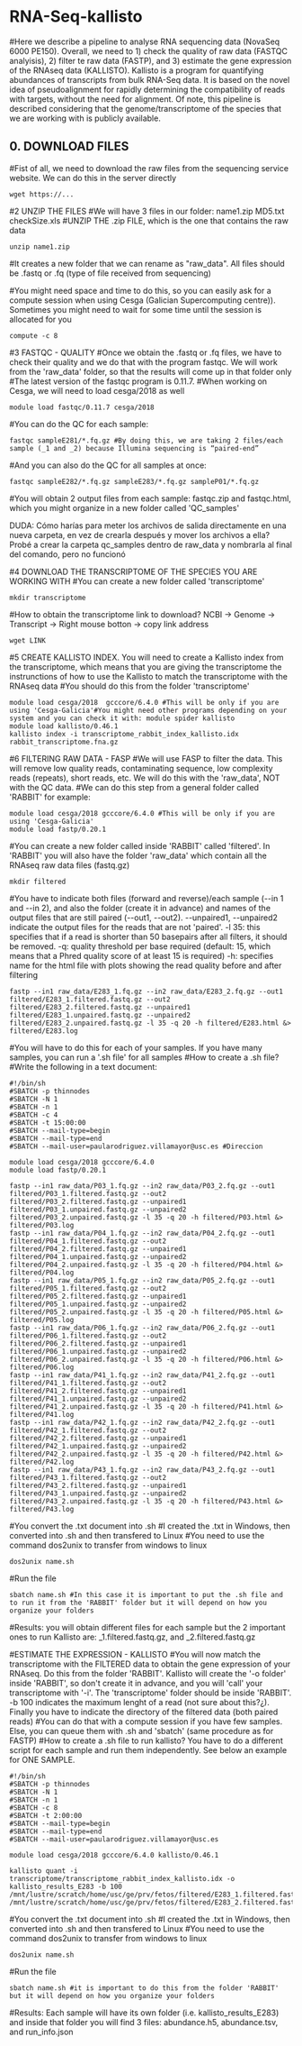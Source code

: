 # RNA-Seq-kallisto
#Here we describe a pipeline to analyse RNA sequencing data (NovaSeq 6000 PE150). Overall, we need to 1) check the quality of raw data (FASTQC analyisis), 2) filter te raw data (FASTP), and 3) estimate the gene expression of the RNAseq data (KALLISTO). Kallisto is a program for quantifying abundances of transcripts from bulk RNA-Seq data. It is based on the novel idea of pseudoalignment for rapidly determining the compatibility of reads with targets, without the need for alignment. Of note, this pipeline is described considering that the genome/transcriptome of the species that we are working with is publicly available.

## 0. DOWNLOAD FILES
#Fist of all, we need to download the raw files from the sequencing service website. We can do this in the server directly
```
wget https://...
```
#2 UNZIP THE FILES 
#We will have 3 files in our folder: name1.zip MD5.txt checkSize.xls
#UNZIP THE .zip FILE, which is the one that contains the raw data
```
unzip name1.zip
```
#It creates a new folder that we can rename as "raw_data". All files should be .fastq or .fq (type of file received from sequencing)

#You might need space and time to do this, so you can easily ask for a compute session when using Cesga (Galician Supercomputing centre)). Sometimes you might need to wait for some time until the session is allocated for you
```
compute -c 8
```
#3 FASTQC - QUALITY 
#Once we obtain the .fastq or .fq files, we have to check their quality and we do that with the program fastqc. We will work from the 'raw_data' folder, so that the results will come up in that folder only
#The latest version of the fastqc program is 0.11.7. #When working on Cesga, we will need to load cesga/2018 as well
```
module load fastqc/0.11.7 cesga/2018
```
#You can do the QC for each sample:
```
fastqc sampleE281/*.fq.gz #By doing this, we are taking 2 files/each sample (_1 and _2) because Illumina sequencing is “paired-end”
```
#And you can also do the QC for all samples at once:
```
fastqc sampleE282/*.fq.gz sampleE283/*.fq.gz sampleP01/*.fq.gz
```
#You will obtain 2 output files from each sample: fastqc.zip and fastqc.html, which you might organize in a new folder called 'QC_samples'

DUDA: Cómo harías para meter los archivos de salida directamente en una nueva carpeta, en vez de crearla después y mover los archivos a ella? Probé a crear la carpeta qc_samples dentro de raw_data y nombrarla al final del comando, pero no funcionó

#4 DOWNLOAD THE TRANSCRIPTOME OF THE SPECIES YOU ARE WORKING WITH
#You can create a new folder called 'transcriptome' 
```
mkdir transcriptome
```
#How to obtain the transcriptome link to download? NCBI -> Genome -> Transcript -> Right mouse botton -> copy link address
```
wget LINK
```
#5 CREATE KALLISTO INDEX. You will need to create a Kallisto index from the transcriptome, which means that you are giving the transcriptome the instrunctions of how to use the Kallisto to match the transcriptome with the RNAseq data
#You should do this from the folder 'transcriptome'
```
module load cesga/2018  gcccore/6.4.0 #This will be only if you are using 'Cesga-Galicia'#You might need other programs depending on your system and you can check it with: module spider kallisto
module load kallisto/0.46.1
kallisto index -i transcriptome_rabbit_index_kallisto.idx rabbit_transcriptome.fna.gz
```
#6 FILTERING RAW DATA - FASP
#We will use FASP to filter the data. This will remove low quality reads, contaminating sequence, low complexity reads (repeats), short reads, etc. We will do this with the 'raw_data', NOT with the QC data.
#We can do this step from a general folder called 'RABBIT' for example:
```
module load cesga/2018 gcccore/6.4.0 #This will be only if you are using 'Cesga-Galicia'
module load fastp/0.20.1
```
#You can create a new folder called inside 'RABBIT' called 'filtered'. In 'RABBIT' you will also have the folder 'raw_data' which contain all the RNAseq raw data files (fastq.gz)
```
mkdir filtered
```
#You have to indicate both files (forward and reverse)/each sample (--in 1 and --in 2), and also the folder (create it in advance) and names of the output files that are still paired (--out1, --out2). --unpaired1, --unpaired2 indicate the output files for the reads that are not 'paired'. -l 35: this specifies that if a read is shorter than 50 basepairs after all filters, it should be removed. -q: quality threshold per base required (default: 15, which means that a Phred quality score of at least 15 is required) -h: specifies name for the html file with plots showing the read quality before and after filtering 
```
fastp --in1 raw_data/E283_1.fq.gz --in2 raw_data/E283_2.fq.gz --out1 filtered/E283_1.filtered.fastq.gz --out2 filtered/E283_2.filtered.fastq.gz --unpaired1 filtered/E283_1.unpaired.fastq.gz --unpaired2 filtered/E283_2.unpaired.fastq.gz -l 35 -q 20 -h filtered/E283.html &> filtered/E283.log
```
#You will have to do this for each of your samples. If you have many samples, you can run a '.sh file' for all samples
#How to create a .sh file? #Write the following in a text document:

```
#!/bin/sh
#SBATCH -p thinnodes 
#SBATCH -N 1
#SBATCH -n 1
#SBATCH -c 4
#SBATCH -t 15:00:00
#SBATCH --mail-type=begin 
#SBATCH --mail-type=end 
#SBATCH --mail-user=paularodriguez.villamayor@usc.es #Direccion

module load cesga/2018 gcccore/6.4.0
module load fastp/0.20.1

fastp --in1 raw_data/P03_1.fq.gz --in2 raw_data/P03_2.fq.gz --out1 filtered/P03_1.filtered.fastq.gz --out2 filtered/P03_2.filtered.fastq.gz --unpaired1 filtered/P03_1.unpaired.fastq.gz --unpaired2 filtered/P03_2.unpaired.fastq.gz -l 35 -q 20 -h filtered/P03.html &> filtered/P03.log
fastp --in1 raw_data/P04_1.fq.gz --in2 raw_data/P04_2.fq.gz --out1 filtered/P04_1.filtered.fastq.gz --out2 filtered/P04_2.filtered.fastq.gz --unpaired1 filtered/P04_1.unpaired.fastq.gz --unpaired2 filtered/P04_2.unpaired.fastq.gz -l 35 -q 20 -h filtered/P04.html &> filtered/P04.log
fastp --in1 raw_data/P05_1.fq.gz --in2 raw_data/P05_2.fq.gz --out1 filtered/P05_1.filtered.fastq.gz --out2 filtered/P05_2.filtered.fastq.gz --unpaired1 filtered/P05_1.unpaired.fastq.gz --unpaired2 filtered/P05_2.unpaired.fastq.gz -l 35 -q 20 -h filtered/P05.html &> filtered/P05.log
fastp --in1 raw_data/P06_1.fq.gz --in2 raw_data/P06_2.fq.gz --out1 filtered/P06_1.filtered.fastq.gz --out2 filtered/P06_2.filtered.fastq.gz --unpaired1 filtered/P06_1.unpaired.fastq.gz --unpaired2 filtered/P06_2.unpaired.fastq.gz -l 35 -q 20 -h filtered/P06.html &> filtered/P06.log
fastp --in1 raw_data/P41_1.fq.gz --in2 raw_data/P41_2.fq.gz --out1 filtered/P41_1.filtered.fastq.gz --out2 filtered/P41_2.filtered.fastq.gz --unpaired1 filtered/P41_1.unpaired.fastq.gz --unpaired2 filtered/P41_2.unpaired.fastq.gz -l 35 -q 20 -h filtered/P41.html &> filtered/P41.log
fastp --in1 raw_data/P42_1.fq.gz --in2 raw_data/P42_2.fq.gz --out1 filtered/P42_1.filtered.fastq.gz --out2 filtered/P42_2.filtered.fastq.gz --unpaired1 filtered/P42_1.unpaired.fastq.gz --unpaired2 filtered/P42_2.unpaired.fastq.gz -l 35 -q 20 -h filtered/P42.html &> filtered/P42.log
fastp --in1 raw_data/P43_1.fq.gz --in2 raw_data/P43_2.fq.gz --out1 filtered/P43_1.filtered.fastq.gz --out2 filtered/P43_2.filtered.fastq.gz --unpaired1 filtered/P43_1.unpaired.fastq.gz --unpaired2 filtered/P43_2.unpaired.fastq.gz -l 35 -q 20 -h filtered/P43.html &> filtered/P43.log
```

#You convert the .txt document into .sh 
#I created the .txt in Windows, then converted into .sh and then transfered to Linux #You need to use the command dos2unix to transfer from windows to linux
```
dos2unix name.sh
```
#Run the file
```
sbatch name.sh #In this case it is important to put the .sh file and to run it from the 'RABBIT' folder but it will depend on how you organize your folders
```
#Results: you will obtain different files for each sample but the 2 important ones to run Kallisto are: _1.filtered.fastq.gz, and _2.filtered.fastq.gz


#ESTIMATE THE EXPRESSION - KALLISTO
#You will now match the transcriptome with the FILTERED data to obtain the gene expression of your RNAseq. Do this from the folder 'RABBIT'. Kallisto will create the '-o folder' inside 'RABBIT', so don't create it in advance, and you will 'call' your transcriptome with '-i'. The 'transcriptome' folder should be inside 'RABBIT'. -b 100 indicates the maximum lenght of a read (not sure about this?¿). Finally you have to indicate the directory of the filtered data (both paired reads)
#You can do that with a compute session if you have few samples. Else, you can queue them with .sh and 'sbatch' (same procedure as for FASTP)
#How to create a .sh file to run kallisto? You have to do a different script for each sample and run them independently. See below an example for ONE SAMPLE.
```
#!/bin/sh
#SBATCH -p thinnodes
#SBATCH -N 1
#SBATCH -n 1
#SBATCH -c 8
#SBATCH -t 2:00:00
#SBATCH --mail-type=begin
#SBATCH --mail-type=end
#SBATCH --mail-user=paularodriguez.villamayor@usc.es

module load cesga/2018 gcccore/6.4.0 kallisto/0.46.1

kallisto quant -i transcriptome/transcriptome_rabbit_index_kallisto.idx -o kallisto_results_E283 -b 100 /mnt/lustre/scratch/home/usc/ge/prv/fetos/filtered/E283_1.filtered.fastq.gz /mnt/lustre/scratch/home/usc/ge/prv/fetos/filtered/E283_2.filtered.fastq.gz
```

#You convert the .txt document into .sh 
#I created the .txt in Windows, then converted into .sh and then transfered to Linux #You need to use the command dos2unix to transfer from windows to linux
```
dos2unix name.sh
```
#Run the file
```
sbatch name.sh #it is important to do this from the folder 'RABBIT' but it will depend on how you organize your folders
```
#Results: Each sample will have its own folder (i.e. kallisto_results_E283) and inside that folder you will find 3 files: abundance.h5, abundance.tsv, and run_info.json





